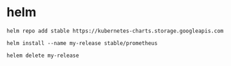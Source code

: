 # helm

`helm repo add stable https://kubernetes-charts.storage.googleapis.com`

`helm install --name my-release stable/prometheus`

`helem delete my-release`